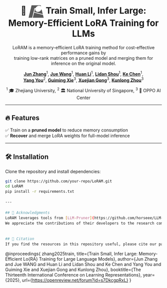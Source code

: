 <div align="center">
<h1>🚀 <img src="assets/loram.png" height="40px" align="top"/> Train Small, Infer Large: <br> Memory-Efficient LoRA Training for LLMs</h1>

LoRAM is a memory-efficient LoRA training method for cost-effective performance gains by <br> training low-rank matrices on a pruned model and merging them for inference on the original model.

<b><a href="https://github.com/junzhang-zj">Jun Zhang</a></b><sup>1</sup>,
<b><a href="https://github.com/LorrinWWW">Jue Wang</a></b><sup>1</sup>,
<b><a href="https://github.com/longaspire">Huan Li</a></b><sup>1</sup>,
<b><a href="">Lidan Shou</a></b><sup>1</sup>,
<b><a href="">Ke Chen</a></b><sup>1</sup>,
<b><a href=""><br>Yang You</a></b><sup>2</sup>,
<b><a href="">Guiming Xie</a></b><sup>3</sup>,
<b><a href="">Xuejian Gong</a></b><sup>3</sup>,
<b><a href="">Kunlong Zhou</a></b><sup>3</sup>

<sup>1</sup> 🎓 Zhejiang University,   <sup>2</sup> 🏛 National University of Singapore, <sup>3</sup> 🏢 OPPO AI Center  
</div>  

---

## 🔥 Features  
✅ Train on a **pruned model** to reduce memory consumption  
✅ **Recover** and merge LoRA weights for full-model inference  

---

## 🛠 Installation  

Clone the repository and install dependencies:  
```bash
git clone https://github.com/your-repo/LoRAM.git
cd LoRAM
pip install -r requirements.txt

---

## 🙌 Acknowledgments
LoRAM leverages tools from [LLM-Pruner](https://github.com/horseee/LLM-Pruner) and [SparseGPT](https://github.com/IST-DASLab/sparsegpt).
We appreciate the contributions of their developers to the research community.


## 📖 Citation
If you find the resources in this repository useful, please cite our paper:

```
@inproceedings{
zhang2025train,
title={Train Small, Infer Large: Memory-Efficient Lo{RA} Training for Large Language Models},
author={Jun Zhang and Jue WANG and Huan Li and Lidan Shou and Ke Chen and Yang You and Guiming Xie and Xuejian Gong and Kunlong Zhou},
booktitle={The Thirteenth International Conference on Learning Representations},
year={2025},
url={https://openreview.net/forum?id=s7DkcgpRxL}
}
```
